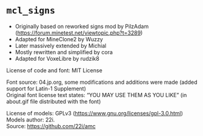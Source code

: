 # `mcl_signs`

* Originally based on reworked signs mod by PilzAdam (<https://forum.minetest.net/viewtopic.php?t=3289>)
* Adapted for MineClone2 by Wuzzy
* Later massively extended by Michial
* Mostly rewritten and simplified by cora
* Adapted for VoxeLibre by rudzik8

License of code and font: MIT License

Font source: 04.jp.org, some modifications and additions were made (added support for Latin-1 Supplement)\
Original font license text states: “YOU MAY USE THEM AS YOU LIKE” (in about.gif file distributed with the font)

License of models: GPLv3 (https://www.gnu.org/licenses/gpl-3.0.html)\
Models author: 22i.\
Source: <https://github.com/22i/amc>
